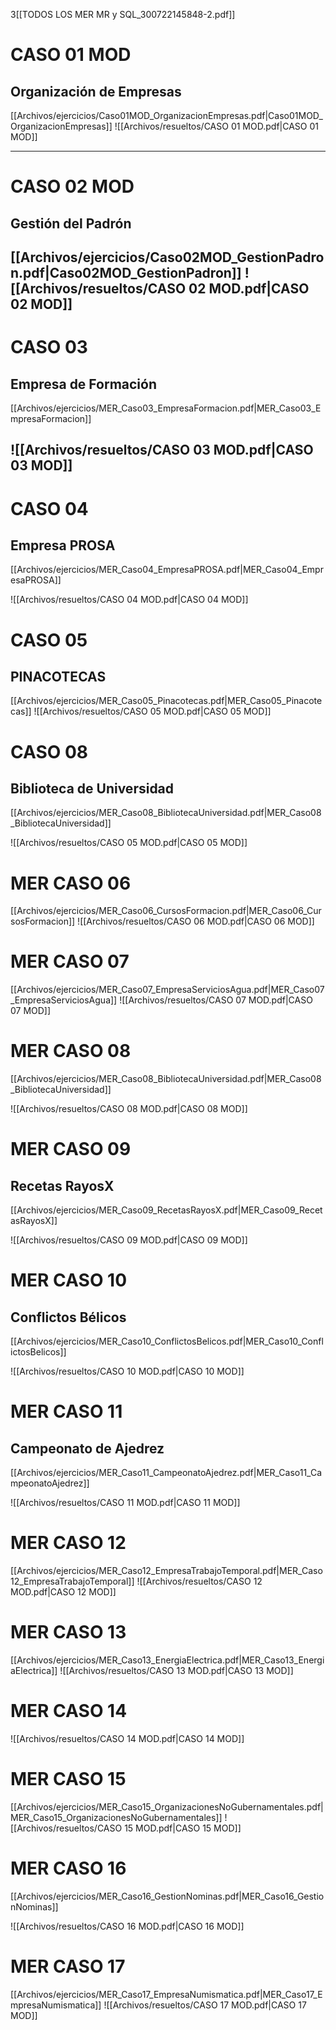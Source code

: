 3[[TODOS LOS MER MR y SQL_300722145848-2.pdf]]
# CASO 01 MOD
## Organización de Empresas
[[Archivos/ejercicios/Caso01MOD_OrganizacionEmpresas.pdf|Caso01MOD_OrganizacionEmpresas]]
![[Archivos/resueltos/CASO 01 MOD.pdf|CASO 01 MOD]]

---

# CASO 02 MOD
## Gestión del Padrón
[[Archivos/ejercicios/Caso02MOD_GestionPadron.pdf|Caso02MOD_GestionPadron]]
![[Archivos/resueltos/CASO 02 MOD.pdf|CASO 02 MOD]]
---

# CASO 03
## Empresa de Formación

[[Archivos/ejercicios/MER_Caso03_EmpresaFormacion.pdf|MER_Caso03_EmpresaFormacion]]

![[Archivos/resueltos/CASO 03 MOD.pdf|CASO 03 MOD]]
---

# CASO 04
## Empresa PROSA

[[Archivos/ejercicios/MER_Caso04_EmpresaPROSA.pdf|MER_Caso04_EmpresaPROSA]]

![[Archivos/resueltos/CASO 04 MOD.pdf|CASO 04 MOD]]

# CASO 05
## PINACOTECAS
[[Archivos/ejercicios/MER_Caso05_Pinacotecas.pdf|MER_Caso05_Pinacotecas]]
![[Archivos/resueltos/CASO 05 MOD.pdf|CASO 05 MOD]]
# CASO 08

## Biblioteca de Universidad

[[Archivos/ejercicios/MER_Caso08_BibliotecaUniversidad.pdf|MER_Caso08_BibliotecaUniversidad]]

![[Archivos/resueltos/CASO 05 MOD.pdf|CASO 05 MOD]]


# MER CASO 06
[[Archivos/ejercicios/MER_Caso06_CursosFormacion.pdf|MER_Caso06_CursosFormacion]]
![[Archivos/resueltos/CASO 06 MOD.pdf|CASO 06 MOD]]

# MER CASO 07
[[Archivos/ejercicios/MER_Caso07_EmpresaServiciosAgua.pdf|MER_Caso07_EmpresaServiciosAgua]]
![[Archivos/resueltos/CASO 07 MOD.pdf|CASO 07 MOD]]

# MER CASO 08
[[Archivos/ejercicios/MER_Caso08_BibliotecaUniversidad.pdf|MER_Caso08_BibliotecaUniversidad]]

![[Archivos/resueltos/CASO 08 MOD.pdf|CASO 08 MOD]]

# MER CASO 09
## Recetas RayosX

[[Archivos/ejercicios/MER_Caso09_RecetasRayosX.pdf|MER_Caso09_RecetasRayosX]]

![[Archivos/resueltos/CASO 09 MOD.pdf|CASO 09 MOD]]

# MER CASO 10
## Conflictos Bélicos

[[Archivos/ejercicios/MER_Caso10_ConflictosBelicos.pdf|MER_Caso10_ConflictosBelicos]]

![[Archivos/resueltos/CASO 10 MOD.pdf|CASO 10 MOD]]


# MER CASO 11
## Campeonato de Ajedrez

[[Archivos/ejercicios/MER_Caso11_CampeonatoAjedrez.pdf|MER_Caso11_CampeonatoAjedrez]]

![[Archivos/resueltos/CASO 11 MOD.pdf|CASO 11 MOD]]

# MER CASO 12
[[Archivos/ejercicios/MER_Caso12_EmpresaTrabajoTemporal.pdf|MER_Caso12_EmpresaTrabajoTemporal]]
![[Archivos/resueltos/CASO 12 MOD.pdf|CASO 12 MOD]]

# MER CASO 13
[[Archivos/ejercicios/MER_Caso13_EnergiaElectrica.pdf|MER_Caso13_EnergiaElectrica]]
![[Archivos/resueltos/CASO 13 MOD.pdf|CASO 13 MOD]]

# MER CASO 14
![[Archivos/resueltos/CASO 14 MOD.pdf|CASO 14 MOD]]

# MER CASO 15
[[Archivos/ejercicios/MER_Caso15_OrganizacionesNoGubernamentales.pdf|MER_Caso15_OrganizacionesNoGubernamentales]]
![[Archivos/resueltos/CASO 15 MOD.pdf|CASO 15 MOD]]

# MER CASO 16
[[Archivos/ejercicios/MER_Caso16_GestionNominas.pdf|MER_Caso16_GestionNominas]]

![[Archivos/resueltos/CASO 16 MOD.pdf|CASO 16 MOD]]

# MER CASO 17
[[Archivos/ejercicios/MER_Caso17_EmpresaNumismatica.pdf|MER_Caso17_EmpresaNumismatica]]
![[Archivos/resueltos/CASO 17 MOD.pdf|CASO 17 MOD]]